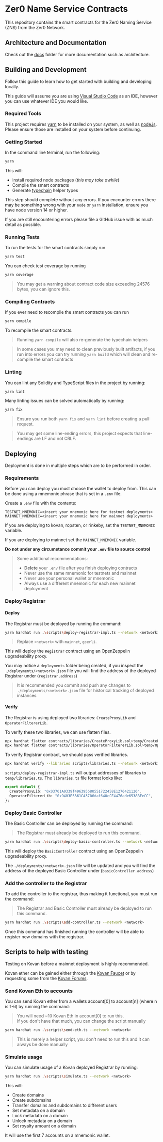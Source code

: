 # Zer0 Name Service Contracts

This repository contains the smart contracts for the Zer0 Naming Service (ZNS) from the Zer0 Network.

## Architecture and Documentation

Check out the [docs](./docs/) folder for more documentation such as architecture.

## Building and Development

Follow this guide to learn how to get started with building and developing locally.

This guide will assume you are using [Visual Studio Code](https://code.visualstudio.com/) as an IDE, however you can use whatever IDE you would like.

### Required Tools

This project requires [yarn](https://yarnpkg.com/) to be installed on your system, as well as [node.js](https://nodejs.org/en/download/).
Please ensure those are installed on your system before continuing.

### Getting Started

In the command line terminal, run the following:

```bash
yarn
```

This will:

- Install required node packages (_this may take awhile_)
- Compile the smart contracts
- Generate [typechain](https://github.com/ethereum-ts/TypeChain) helper types

This step should complete without any errors.
If you encounter errors there may be something wrong with your `node` or `yarn` installation, ensure you have node version 14 or higher.

If you are still encountering errors please file a GitHub issue with as much detail as possible.

### Running Tests

To run the tests for the smart contracts simply run

```bash
yarn test
```

You can check test coverage by running

```bash
yarn coverage
```

> You may get a warning about contract code size exceeding 24576 bytes, you can ignore this.

### Compiling Contracts

If you ever need to recompile the smart contracts you can run

```bash
yarn compile
```

To recompile the smart contracts.

> Running `yarn compile` will also re-generate the typechain helpers

> In some cases you may need to clean previously built artifacts, if you run into errors you can try running `yarn build` which will clean and re-compile the smart contracts

### Linting

You can lint any Solidity and TypeScript files in the project by running:

```bash
yarn lint
```

Many linting issues can be solved automatically by running:

```bash
yarn fix
```

> Ensure you run both `yarn fix` and `yarn lint` before creating a pull request.

> You may get some line-ending errors, this project expects that line-endings are LF and not CRLF.

## Deploying

Deployment is done in multiple steps which are to be performed in order.

### Requirements

Before you can deploy you must choose the wallet to deploy from.
This can be done using a mnemonic phrase that is set in a `.env` file.

Create a `.env` file with the contents:

```env
TESTNET_MNEMONIC=<insert your mnemonic here for testnet deployments>
MAINNET_MNEMONIC=<insert your mnemonic here for mainnet deployments>
```

If you are deploying to kovan, ropsten, or rinkeby, set the `TESTNET_MNEMONIC` variable.

If you are deploying to mainnet set the `MAINNET_MNEMONIC` variable.

**Do not under any circumstance commit your `.env` file to source control**

> Some additional recommendations:
>
> - **Delete** your `.env` file after you finish deploying contracts
> - Never use the same mnemonic for testnets and mainnet
> - Never use your personal wallet or mnemonic
> - Always use a different mnemonic for each new mainnet deployment

### Deploy Registrar

#### Deploy

The Registrar must be deployed by running the command:

```bash
yarn hardhat run .\scripts\deploy-registrar-impl.ts --network <network>
```

> Replace `<network>` with `mainnet`, `goerli`.

This will deploy the `Registrar` contract using an OpenZeppelin upgradeability proxy.

You may notice a `deployments` folder being created, if you inspect the `./deployments/<network>.json` file you will find the address of the deployed Registrar under (`registrar.address`)

> It is recommended you commit and push any changes to `./deployments/<network>.json` file for historical tracking of deployed instances

#### Verify

The Registrar is using deployed two libraries: `CreateProxyLib` and `OperatorFiltererLib`.

To verify these two libraries, we can use flatten files.

```bash
npx hardhat flatten contracts/libraries/CreateProxyLib.sol>temp/CreateProxyLibFlatten.sol
npx hardhat flatten contracts/libraries/OperatorFiltererLib.sol>temp/OperatorFiltererLibFlatten.sol
```

To verify Registrar contract, we should pass verified libraries.

```bash
npx hardhat verify --libraries scripts/libraries.ts --network <network> <Registrar address>
```

`scripts/deploy-registrar-impl.ts` will output addresses of libraries to `temp/libraries.ts`.
The `libraries.ts` file format looks like:

```typescript
export default {
  CreateProxyLib: "0x03701A0339f496395b80551722458E1276421126",
  OperatorFiltererLib: "0x9403E5361CA3706daf640eCE4476ade6538BFeCC",
};
```

### Deploy Basic Controller

The Basic Controller can be deployed by running the command:

> The Registrar must already be deployed to run this command.

```bash
yarn hardhat run .\scripts\deploy-basic-controller.ts --network <network>
```

This will deploy the `BasicController` contract using an OpenZeppelin upgradeability proxy.

The `./deployments/<network>.json` file will be updated and you will find the address of the deployed Basic Controller under (`basicController.address`)

### Add the controller to the Registrar

To add the controller to the registrar, thus making it functional, you must run the command:

> The Registrar and Basic Controller must already be deployed to run this command.

```bash
yarn hardhat run .\scripts\add-controller.ts --network <network>
```

Once this command has finished running the controller will be able to register new domains with the registrar.

## Scripts to help with testing

Testing on Kovan before a mainnet deployment is highly recommended.

Kovan ether can be gained either through the [Kovan Faucet](https://github.com/kovan-testnet/faucet) or by requesting some from the [Kovan Forums](https://forum.poa.network/c/kovan-testnet/62).

### Send Kovan Eth to accounts

You can send Kovan ether from a wallets account[0] to account[n] (where n is 1-6) by running the command:

> You will need ~10 Kovan Eth in account[0] to run this.  
> If you don't have that much, you can change the script manually

```bash
yarn hardhat run .\scripts\send-eth.ts --network <network>
```

> This is merely a helper script, you don't need to run this and it can always be done manually

### Simulate usage

You can simulate usage of a Kovan deployed Registrar by running:

```bash
yarn hardhat run .\scripts\simulate.ts --network <network>
```

This will:

- Create domains
- Create subdomains
- Transfer domains and subdomains to different users
- Set metadata on a domain
- Lock metadata on a domain
- Unlock metadata on a domain
- Set royalty amount on a domain

It will use the first 7 accounts on a mnemonic wallet.

